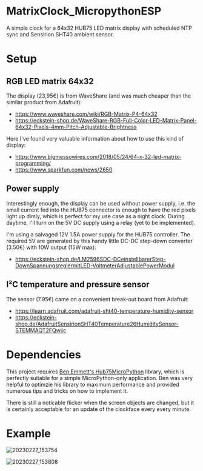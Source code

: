 # MatrixClock_MicropythonESP
A simple clock for a 64x32 HUB75 LED matrix display with scheduled NTP sync and Sensirion SHT40 ambient sensor.

# Setup

## RGB LED matrix 64x32
The display (23,95€) is from WaveShare (and was much cheaper than the similar product from Adafruit):
- https://www.waveshare.com/wiki/RGB-Matrix-P4-64x32
- https://eckstein-shop.de/WaveShare-RGB-Full-Color-LED-Matrix-Panel-64x32-Pixels-4mm-Pitch-Adjustable-Brightness

Here I've found very valuable information about how to use this kind of display:
- https://www.bigmessowires.com/2018/05/24/64-x-32-led-matrix-programming/
- https://www.sparkfun.com/news/2650

## Power supply
Interestingly enough, the display can be used without power supply, i.e. the small current fed into the HUB75 connector is enough to have the red pixels light up dimly, which is perfect for my use case as a night clock. During daytime, I'll turn on the 5V DC supply using a relay (yet to be implemented).

I'm using a salvaged 12V 1.5A power supply for the HUB75 controller. The required 5V are generated by this handy little DC-DC step-down converter (3.50€) with 10W output (15W max):
- https://eckstein-shop.de/LM2596SDC-DCeinstellbarerStep-DownSpannungsreglermitLED-VoltmeterAdjustablePowerModul

## I²C temperature and pressure sensor
The sensor (7.95€) came on a convenient break-out board from Adafruit:
- https://learn.adafruit.com/adafruit-sht40-temperature-humidity-sensor
- https://eckstein-shop.de/AdafruitSensirionSHT40Temperature26HumiditySensor-STEMMAQT2FQwiic

# Dependencies

This project requires [Ben Emmett's Hub75MicroPython](https://github.com/benjohnemmett/Hub75MicroPython) library, which is perfectly suitable for a simple MicroPython-only application. Ben was very helpful to optimzie his library to maximum performance and provided numerous tips and tricks on how to implement it.

There is still a noticable flicker when the screen objects are changed, but it is certainly acceptable for an update of the clockface every every minute.

# Example
![20230227_153754](https://user-images.githubusercontent.com/10500110/221593639-3fc39de0-8efb-4da1-ab3b-9f07e298da30.jpg)

![20230227_153808](https://user-images.githubusercontent.com/10500110/221593715-8d877463-2181-488e-8488-2121160115bb.jpg)

